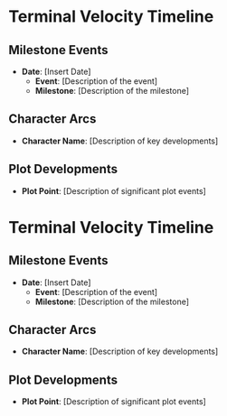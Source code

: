 # Terminal Velocity Timeline

## Milestone Events
- **Date**: [Insert Date]
  - **Event**: [Description of the event]
  - **Milestone**: [Description of the milestone]

## Character Arcs
- **Character Name**: [Description of key developments]

## Plot Developments
- **Plot Point**: [Description of significant plot events]
# Terminal Velocity Timeline

## Milestone Events
- **Date**: [Insert Date]
  - **Event**: [Description of the event]
  - **Milestone**: [Description of the milestone]

## Character Arcs
- **Character Name**: [Description of key developments]

## Plot Developments
- **Plot Point**: [Description of significant plot events]
